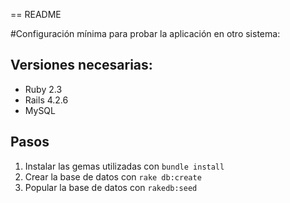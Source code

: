 == README

#Configuración mínima para probar la aplicación en otro sistema:

## Versiones necesarias:
- Ruby 2.3
- Rails 4.2.6
- MySQL

## Pasos
1. Instalar las gemas utilizadas con `bundle install`
2. Crear la base de datos con `rake db:create`
3. Popular la base de datos con `rakedb:seed`
